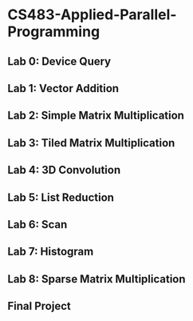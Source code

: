 # CS483-Applied-Parallel-Programming
## Lab 0: Device Query	
## Lab 1: Vector Addition	
## Lab 2: Simple Matrix Multiplication	
## Lab 3: Tiled Matrix Multiplication	
## Lab 4: 3D Convolution
## Lab 5: List Reduction	
## Lab 6: Scan
## Lab 7: Histogram
## Lab 8: Sparse Matrix Multiplication
## Final Project
